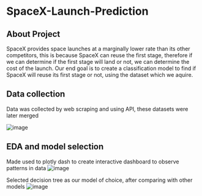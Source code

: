 # SpaceX-Launch-Prediction

## About Project

SpaceX provides space launches at a marginally lower rate than its other competitors, this is because SpaceX can reuse the first stage, therefore if we can determine if the first stage will land or not, we can determine the cost of the launch. Our end goal is to create a classification model to find if SpaceX will reuse its first stage or not, using the dataset which we aquire.

## Data collection
Data was collected by web scraping and using API, these datasets were later merged

![image](https://github.com/abhipreets2/IBM-Data-Science-Capstone/assets/58743505/7f016aa8-fb14-46c7-9bd1-252d88959df4)

## EDA and model selection

Made used to plotly dash to create interactive dashboard to observe patterns in data
![image](https://github.com/abhipreets2/IBM-Data-Science-Capstone/assets/58743505/8a132450-2b40-43a4-b8df-2b3f298e0e49)

Selected decision tree as our model of choice, after comparing with other models
![image](https://github.com/abhipreets2/IBM-Data-Science-Capstone/assets/58743505/251729fb-7252-4872-a5a7-38d1d8e8b156)


